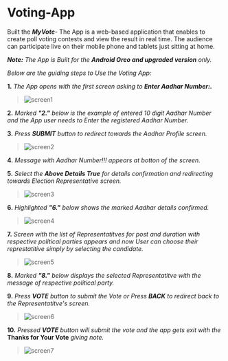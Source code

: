 # Voting-App
Built the **_MyVote_**-
The App is a web-based application that enables to create poll voting contests and view the result in real time. The audience can participate live on their mobile phone and tablets just sitting at home.

**_Note:_** _The App is Built for the **Android Oreo and upgraded version** only._

_Below are the guiding steps to Use the Voting App:_

**1.** _The App opens with the first screen asking to **Enter Aadhar Number:.**_
>![screen1](https://user-images.githubusercontent.com/42859568/44961093-d90f2080-af28-11e8-9fe7-42d8909e853e.jpg)


**2.** _Marked **"2."** below is the example of entered 10 digit Aadhar Number and the App user needs to Enter the registered Aadhar Number._

**3.** _Press **SUBMIT** button to redirect towards the Aadhar Profile screen._
>![screen2](https://user-images.githubusercontent.com/42859568/44961094-dad8e400-af28-11e8-8a13-053140cb53c1.jpg)

**4.** _Message with Aadhar Number!!! appears at botton of the screen._

**5.** _Select the **Above Details True** for details confirmation and redirecting towards Election Representative screen._
>![screen3](https://user-images.githubusercontent.com/42859568/44961097-e6c4a600-af28-11e8-8ea3-891dd448d08f.jpg)


**6.** _Highlighted **"6."** below shows the marked Aadhar details confirmed._
>![screen4](https://user-images.githubusercontent.com/42859568/44961101-f93edf80-af28-11e8-8228-be396a3973b5.jpg)


**7.** _Screen with the list of Representatitves for post and duration with respective political parties appears and now User can choose their represtatitive simply by selecting the candidate._
>![screen5](https://user-images.githubusercontent.com/42859568/44961103-ffcd5700-af28-11e8-8de5-3c8038e18998.jpg)


**8.** _Marked **"8."** below displays the selected Representatitve with the message of respective political party._

**9.** _Press **VOTE** button to submit the Vote or Press **BACK** to redirect back to the Representatitve's screen._
>![screen6](https://user-images.githubusercontent.com/42859568/44961105-02c84780-af29-11e8-8eea-d23cdacded3a.jpg)


**10.** _Pressed **VOTE** button will submit the vote and the app gets exit with the_ **Thanks for Your Vote** _giving note._
>![screen7](https://user-images.githubusercontent.com/42859568/44961108-09ef5580-af29-11e8-9e83-6bc5948b0519.jpg)
